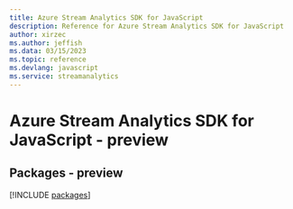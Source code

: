 ```yaml
---
title: Azure Stream Analytics SDK for JavaScript
description: Reference for Azure Stream Analytics SDK for JavaScript
author: xirzec
ms.author: jeffish
ms.data: 03/15/2023
ms.topic: reference
ms.devlang: javascript
ms.service: streamanalytics
---
```

# Azure Stream Analytics SDK for JavaScript - preview
## Packages - preview
[!INCLUDE [packages](stream-analytics-index.md)]